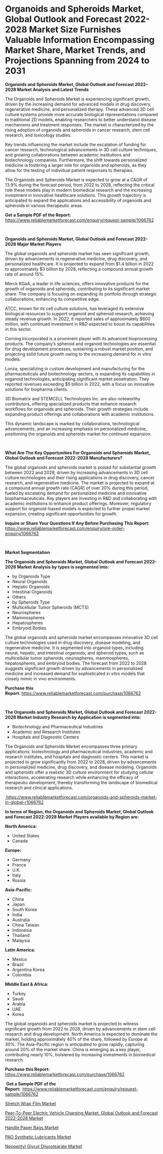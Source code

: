 <p><h1>Organoids and Spheroids Market, Global Outlook and Forecast 2022-2028 Market Size Furnishes Valuable Information Encompassing Market Share, Market Trends, and Projections Spanning from 2024 to 2031</h1></p><p><strong>Organoids and Spheroids Market, Global Outlook and Forecast 2022-2028 Market Analysis and Latest Trends</strong></p>
<p><p>The Organoids and Spheroids Market is experiencing significant growth, driven by the increasing demand for advanced models in drug discovery, regenerative medicine, and personalized therapy. These advanced 3D cell culture systems provide more accurate biological representations compared to traditional 2D models, enabling researchers to better understand disease mechanisms and treatment responses. The market is characterized by the rising adoption of organoids and spheroids in cancer research, stem cell research, and toxicology studies.</p><p>Key trends influencing the market include the escalation of funding for cancer research, technological advancements in 3D cell culture techniques, and growing collaborations between academic institutions and biotechnology companies. Furthermore, the shift towards personalized medicine is fostering a larger role for organoids and spheroids, as they allow for the testing of individual patient responses to therapies.</p><p>The Organoids and Spheroids Market is expected to grow at a CAGR of 13.9% during the forecast period, from 2022 to 2028, reflecting the critical role these models play in modern biomedical research and the increasing investment in innovative healthcare solutions. This growth trajectory is anticipated to expand the applications and accessibility of organoids and spheroids in various therapeutic areas.</p></p>
<p><strong>Get a Sample PDF of the Report:&nbsp;</strong> <a href="https://www.reliablemarketforecast.com/enquiry/request-sample/1066762">https://www.reliablemarketforecast.com/enquiry/request-sample/1066762</a></p>
<p>&nbsp;</p>
<p><strong>Organoids and Spheroids Market, Global Outlook and Forecast 2022-2028 Major Market Players</strong></p>
<p><p>The global organoids and spheroids market has seen significant growth, driven by advancements in regenerative medicine, drug discovery, and personalized healthcare. It is projected to expand from $1.4 billion in 2022 to approximately $3 billion by 2028, reflecting a compound annual growth rate of around 15%.</p><p>Merck KGaA, a leader in life sciences, offers innovative products for the growth of organoids and spheroids, contributing to its significant market share. The company is focusing on expanding its portfolio through strategic collaborations, enhancing its competitive edge.</p><p>ATCC, known for its cell culture solutions, has leveraged its extensive biological resources to support organoid and spheroid research, achieving steady revenue growth. In 2022, it reported sales of approximately $600 million, with continued investment in R&D expected to boost its capabilities in this sector.</p><p>Corning Incorporated is a prominent player with its advanced bioprocessing products. The company’s spheroid and organoid technologies are essential for drug development processes, sustaining a robust market position, and projecting solid future growth owing to the increasing demand for in vitro models.</p><p>Lonza, specializing in custom development and manufacturing for the pharmaceuticals and biotechnology sectors, is expanding its capabilities in organoid technologies, anticipating significant market penetration. They reported revenues exceeding $5 billion in 2022, with a focus on innovative solutions for biopharma clients.</p><p>3D Biomatrix and STEMCELL Technologies Inc. are also noteworthy contributors, offering specialized products that enhance research workflows for organoids and spheroids. Their growth strategies include expanding product offerings and collaborations with academic institutions.</p><p>This dynamic landscape is marked by collaborations, technological advancements, and an increasing emphasis on personalized medicine, positioning the organoids and spheroids market for continued expansion.</p></p>
<p>&nbsp;</p>
<p><strong>What Are The Key Opportunities For Organoids and Spheroids Market, Global Outlook and Forecast 2022-2028 Manufacturers?</strong></p>
<p><p>The global organoids and spheroids market is poised for substantial growth between 2022 and 2028, driven by increasing advancements in 3D cell culture technologies and their rising applications in drug discovery, cancer research, and regenerative medicine. The market is projected to expand at a compound annual growth rate (CAGR) of over 20% during this period, fueled by escalating demand for personalized medicine and innovative biopharmaceuticals. Key players are investing in R&D and collaborating with academic institutions to enhance product offerings. Moreover, regulatory support for organoid-based models is expected to further propel market expansion, creating significant opportunities for growth.</p></p>
<p><strong>Inquire or Share Your Questions If Any Before Purchasing This Report:</strong> <a href="https://www.reliablemarketforecast.com/enquiry/pre-order-enquiry/1066762">https://www.reliablemarketforecast.com/enquiry/pre-order-enquiry/1066762</a></p>
<p>&nbsp;</p>
<p><strong>Market Segmentation</strong></p>
<p><strong>The Organoids and Spheroids Market, Global Outlook and Forecast 2022-2028 Market Analysis by types is segmented into:</strong></p>
<p><ul><li>by Organoids Type</li><li>Neural Organoids</li><li>Hepatic Organoids</li><li>Intestinal Organoids</li><li>Others</li><li>by Spheroids Type</li><li>Multicellular Tumor Spheroids (MCTS)</li><li>Neurospheres</li><li>Mammospheres</li><li>Hepatospheres</li><li>Embryoid Bodies</li></ul></p>
<p><p>The global organoids and spheroids market encompasses innovative 3D cell culture technologies used in drug discovery, disease modeling, and regenerative medicine. It is segmented into organoid types, including neural, hepatic, and intestinal organoids, and spheroid types, such as multicellular tumor spheroids, neurospheres, mammospheres, hepatospheres, and embryoid bodies. The forecast from 2022 to 2028 suggests significant growth driven by advancements in personalized medicine and increased demand for sophisticated in vitro models that closely mimic in vivo environments.</p></p>
<p><strong>Purchase this Report:&nbsp;</strong><a href="https://www.reliablemarketforecast.com/purchase/1066762">https://www.reliablemarketforecast.com/purchase/1066762</a></p>
<p>&nbsp;</p>
<p><strong>The Organoids and Spheroids Market, Global Outlook and Forecast 2022-2028 Market Industry Research by Application is segmented into:</strong></p>
<p><ul><li>Biotechnology and Pharmaceutical Industries</li><li>Academic and Research Institutes</li><li>Hospitals and Diagnostic Centers</li></ul></p>
<p><p>The Organoids and Spheroids Market encompasses three primary applications: biotechnology and pharmaceutical industries, academic and research institutes, and hospitals and diagnostic centers. This market is projected to grow significantly from 2022 to 2028, driven by advancements in personalized medicine, drug discovery, and disease modeling. Organoids and spheroids offer a realistic 3D culture environment for studying cellular interactions, accelerating research while enhancing the efficacy of therapeutic development, thereby transforming the landscape of biomedical research and clinical applications.</p></p>
<p><a href="https://www.reliablemarketforecast.com/organoids-and-spheroids-market-in-global-r1066762">&nbsp;https://www.reliablemarketforecast.com/organoids-and-spheroids-market-in-global-r1066762</a></p>
<p><strong>In terms of Region, the Organoids and Spheroids Market, Global Outlook and Forecast 2022-2028 Market Players available by Region are:</strong></p>
<p>
    <p> <strong> North America: </strong>
        <ul>
            <li>United States</li>
            <li>Canada</li>
        </ul>
        </p> 
    <p> <strong> Europe: </strong>
        <ul>
            <li>Germany</li>
            <li>France</li>
            <li>U.K.</li>
            <li>Italy</li>
            <li>Russia</li>
        </ul>
        </p> 
    <p> <strong> Asia-Pacific: </strong>
        <ul>
            <li>China</li>
            <li>Japan</li>
            <li>South Korea</li>
            <li>India</li>
            <li>Australia</li>
            <li>China Taiwan</li>
            <li>Indonesia</li>
            <li>Thailand</li>
            <li>Malaysia</li>
        </ul>
        </p> 
    <p> <strong> Latin America: </strong>
        <ul>
            <li>Mexico</li>
            <li>Brazil</li>
            <li>Argentina Korea</li>
            <li>Colombia</li>
        </ul>
        </p> 
    <p> <strong> Middle East & Africa: </strong>
        <ul>
            <li>Turkey</li>
            <li>Saudi</li>
            <li>Arabia</li>
            <li>UAE</li>
            <li>Korea</li>
        </ul>
    </p>
    </p>
<p><p>The global organoids and spheroids market is projected to witness significant growth from 2022 to 2028, driven by advancements in stem cell research and drug development. North America is expected to dominate the market, holding approximately 40% of the share, followed by Europe at 30%. The Asia-Pacific region is anticipated to grow rapidly, capturing around 20% of the market share. China is emerging as a key player, contributing nearly 10%, bolstered by increasing investments in biomedical research.</p></p>
<p><strong>Purchase this Report: </strong><a href="https://www.reliablemarketforecast.com/purchase/1066762">https://www.reliablemarketforecast.com/purchase/1066762</a></p>
<p>&nbsp;<strong>Get a Sample PDF of the Report:&nbsp;&nbsp;</strong><a href="https://www.reliablemarketforecast.com/enquiry/request-sample/1066762">https://www.reliablemarketforecast.com/enquiry/request-sample/1066762</a></p>
<p><strong></strong></p>
<p><p><a href="https://www.linkedin.com/pulse/stretch-wrap-film-market-outlook-share-analysis-growth-trends-pkwnf?trackingId=u6oMXBF5Sa2fV1IrQk5low%3D%3D">Stretch Wrap Film Market</a></p><p><a href="https://github.com/PeterParrish5/Market-Research-Report-List-6/blob/main/peer-to-peer-electric-vehicle-charging-market-global-outlook-and-forecast-2022-2028-market.md">Peer-To-Peer Electric Vehicle Charging Market, Global Outlook and Forecast 2022-2028 Market</a></p><p><a href="https://www.linkedin.com/pulse/handle-paper-bags-market-forecast-global-trends-analysis-rlxhe?trackingId=XBNq4zBYQGWH%2F0f%2BQhPnTw%3D%3D">Handle Paper Bags Market</a></p><p><a href="https://issuu.com/reportprime-2/docs/pao-synthetic-lubricants-market-siz_941fc44c9a0bab">PAO Synthetic Lubricants Market</a></p><p><a href="https://issuu.com/reportprime-2/docs/neopentyl-glycol-diisostearate-mark_e45f6e1efe4157">Neopentyl Glycol Diisostearate Market</a></p></p>